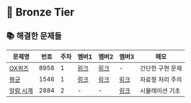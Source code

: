 # 🥉 Bronze Tier

## 📚 해결한 문제들

| 문제명 | 번호 | 주차 | 멤버1 | 멤버2 | 멤버3 | 메모 |
|--------|------|--------|--------|--------|--------|------|
| [OX퀴즈](https://www.acmicpc.net/problem/8958) | 8958 | 1 | [링크](#) | [링크](#) | - | 간단한 구현 문제 |
| [평균](https://www.acmicpc.net/problem/1546) | 1546 | 1 | [링크](#) | [링크](#) | [링크](#) | 자료형 처리 주의 |
| [알람 시계](https://www.acmicpc.net/problem/2884) | 2884 | 2 | - | - | [링크](#) | 시뮬레이션 기초 |